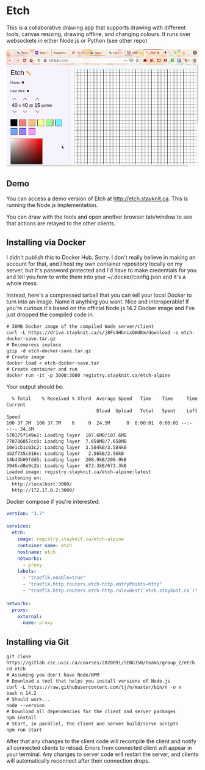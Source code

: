 # Etch

This is a collaborative drawing app that supports drawing with different tools,
canvas resizing, drawing offline, and changing colours. It runs over websockets
in either Node.js or Python (see other repo)

![](./demo.gif)

## Demo

You can access a demo version of Etch at http://etch.stayknit.ca. This is
running the Node.js implementation.

You can draw with the tools and open another browser tab/window to see that
actions are relayed to the other clients.

## Installing via Docker

I didn't publish this to Docker Hub. Sorry. I don't really believe in making an
account for that, and I host my own container repository locally on my server,
but it's password protected and I'd have to make credentials for you and tell
you how to write them into your ~/.docker/config.json and it's a whole mess.

Instead, here's a compressed tarball that you can tell your local Docker to turn
into an image. Name it anything you want. Nice and interoperable! If you're
curious it's based on the official Node.js 14.2 Docker image and I've just
dropped the compiled code in.

```
# 38MB Docker image of the compiled Node server/client
curl -L https://drive.stayknit.ca/s/j8Fs4HbnixGWdKm/download -o etch-docker-save.tar.gz
# Decompress inplace
gzip -d etch-docker-save.tar.gz
# Create image
docker load < etch-docker-save.tar
# Create container and run
docker run -it -p 3000:3000 registry.stayknit.ca/etch-alpine
```

Your output should be:

```
  % Total    % Received % Xferd  Average Speed   Time    Time     Time  Current
                                 Dload  Upload   Total   Spent    Left  Speed
100 37.7M  100 37.7M    0     0  24.5M      0  0:00:01  0:00:01 --:--:-- 24.5M
570175f149e2: Loading layer  107.6MB/107.6MB
770786057cc0: Loading layer  7.658MB/7.658MB
10e1cb1c03c2: Loading layer  3.584kB/3.584kB
ab2f735c816e: Loading layer   2.56kB/2.56kB
14b43b09fdd5: Loading layer  208.9kB/208.9kB
3946cd8e9c2b: Loading layer  673.3kB/673.3kB
Loaded image: registry.stayknit.ca/etch-alpine:latest
Listening on:
  http://localhost:3000/
  http://172.17.0.2:3000/
```

Docker compose if you're interested:

```yml
version: "3.7"

services:
  etch:
    image: registry.stayknit.ca/etch-alpine
    container_name: etch
    hostname: etch
    networks:
      - proxy
    labels:
      - "traefik.enable=true"
      - "traefik.http.routers.etch-http.entryPoints=http"
      - "traefik.http.routers.etch-http.rule=Host(`etch.stayknit.ca`)"

networks:
  proxy:
    external:
      name: proxy
```

## Installing via Git

```
git clone https://gitlab.csc.uvic.ca/courses/2020091/SENG350/teams/group_2/etch
cd etch
# Assuming you don't have Node/NPM
# Download a tool that helps you install versions of Node.js
curl -L https://raw.githubusercontent.com/tj/n/master/bin/n -o n
bash n 14.2
# Should work...
node --version
# Download all dependencies for the client and server packages
npm install
# Start, in parallel, the client and server build/serve scripts
npm run start
```

After that any changes to the client code will recompile the client and notify
all connected clients to reload. Errors from connected client will appear in
your terminal. Any changes to server code will restart the server, and clients
will automatically reconnect after their connection drops.
